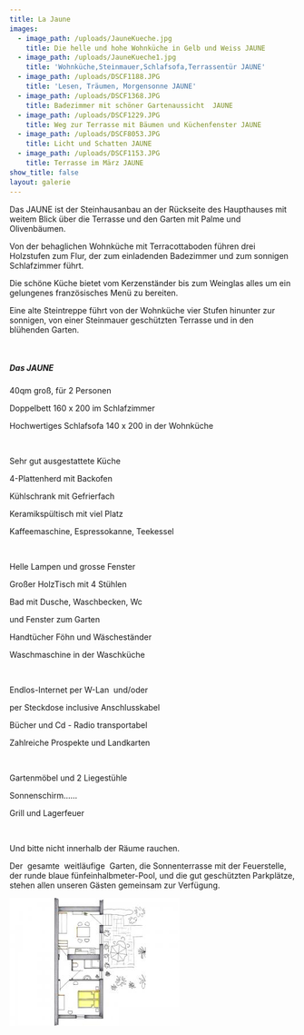 ```yaml
---
title: La Jaune
images:
  - image_path: /uploads/JauneKueche.jpg
    title: Die helle und hohe Wohnküche in Gelb und Weiss JAUNE
  - image_path: /uploads/JauneKueche1.jpg
    title: 'Wohnküche,Steinmauer,Schlafsofa,Terrassentür JAUNE'
  - image_path: /uploads/DSCF1188.JPG
    title: 'Lesen, Träumen, Morgensonne JAUNE'
  - image_path: /uploads/DSCF1368.JPG
    title: Badezimmer mit schöner Gartenaussicht  JAUNE
  - image_path: /uploads/DSCF1229.JPG
    title: Weg zur Terrasse mit Bäumen und Küchenfenster JAUNE
  - image_path: /uploads/DSCF8053.JPG
    title: Licht und Schatten JAUNE
  - image_path: /uploads/DSCF1153.JPG
    title: Terrasse im März JAUNE
show_title: false
layout: galerie
---
```


Das JAUNE ist der Steinhausanbau an der R&uuml;ckseite des Haupthauses mit weitem Blick &uuml;ber die Terrasse und den Garten mit Palme und Olivenb&auml;umen.

Von der behaglichen Wohnk&uuml;che mit Terracottaboden f&uuml;hren drei Holzstufen zum Flur, der zum einladenden Badezimmer und zum sonnigen Schlafzimmer f&uuml;hrt.

Die schöne K&uuml;che bietet vom Kerzenst&auml;nder bis zum Weinglas alles um ein gelungenes französisches Men&uuml; zu bereiten.

Eine alte Steintreppe f&uuml;hrt von der Wohnk&uuml;che vier Stufen hinunter zur sonnigen, von einer Steinmauer gesch&uuml;tzten Terrasse und in den bl&uuml;henden Garten.

&nbsp;

##### Das JAUNE

40qm gro&szlig;, f&uuml;r 2 Personen

Doppelbett 160 x 200 im Schlafzimmer

Hochwertiges Schlafsofa 140 x 200 in der Wohnk&uuml;che

&nbsp;

Sehr gut ausgestattete K&uuml;che

4-Plattenherd mit Backofen

K&uuml;hlschrank mit Gefrierfach

Keramiksp&uuml;ltisch mit viel Platz

Kaffeemaschine, Espressokanne, Teekessel

&nbsp;

Helle Lampen und grosse Fenster

Gro&szlig;er HolzTisch mit 4 St&uuml;hlen

Bad mit Dusche, Waschbecken, Wc

und Fenster zum Garten

Handt&uuml;cher Föhn und W&auml;schest&auml;nder

Waschmaschine in der Waschk&uuml;che

&nbsp;

Endlos-Internet per W-Lan&nbsp; und/oder

per Steckdose inclusive Anschlusskabel

B&uuml;cher und Cd - Radio transportabel

Zahlreiche Prospekte und Landkarten

&nbsp;

Gartenmöbel und 2 Liegest&uuml;hle

Sonnenschirm……

Grill und Lagerfeuer

&nbsp;

Und bitte nicht innerhalb der R&auml;ume rauchen.

Der&nbsp; gesamte&nbsp; weitl&auml;ufige&nbsp; Garten, die Sonnenterrasse mit der Feuerstelle, der runde blaue f&uuml;nfeinhalbmeter-Pool, und die gut gesch&uuml;tzten Parkpl&auml;tze, stehen allen unseren G&auml;sten gemeinsam zur Verf&uuml;gung.

![](/images/resizedimage300225-GrundrissJauneNeu.jpg)